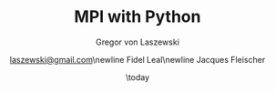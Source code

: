 ---
title: "MPI with Python"
author: [Gregor von Laszewski, <laszewski@gmail.com>\newline Fidel Leal\newline Jacques Fleischer]
date: \today
keywords: [MPI, Python, Cluster]
titlepage: true
titlepage-color: "22065e"
titlepage-text-color: "ffffff"
toc-own-page: true
footnotes-pretty: true
footer-left: "."
...